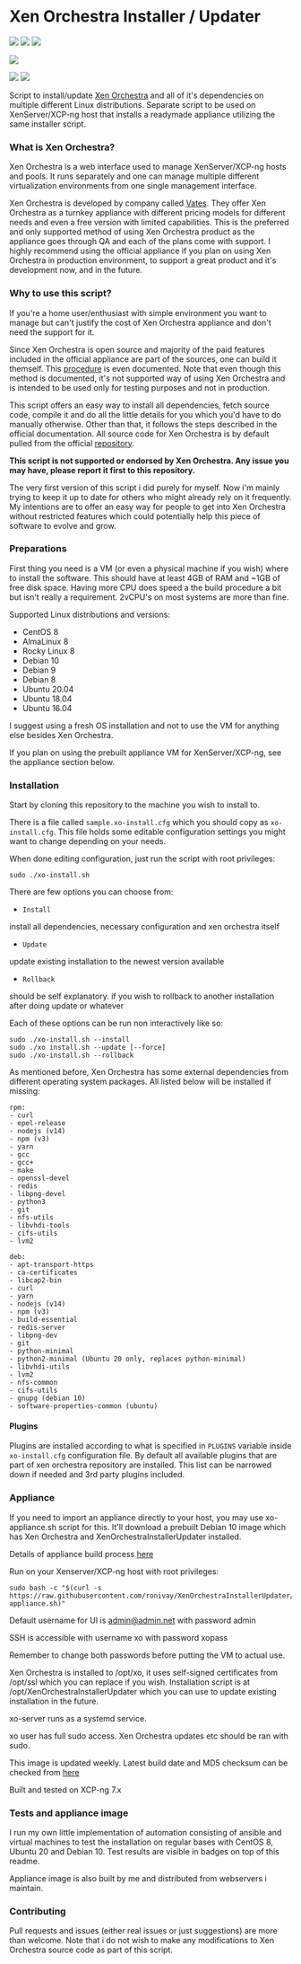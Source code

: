 # Xen Orchestra Installer / Updater

[![](https://img.shields.io/endpoint?url=https://xo-build-status.yawn.fi/builds/debian/status.json)](https://xo-build-status.yawn.fi/builds/debian/details.html) [![](https://img.shields.io/endpoint?url=https://xo-build-status.yawn.fi/builds/centos/status.json)](https://xo-build-status.yawn.fi/builds/centos/details.html) [![](https://img.shields.io/endpoint?url=https://xo-build-status.yawn.fi/builds/ubuntu/status.json)](https://xo-build-status.yawn.fi/builds/ubuntu/details.html)

[![](https://img.shields.io/endpoint?url=https://xo-appliance.yawn.fi/downloads/status.json)](https://xo-appliance.yawn.fi/downloads/image.txt)

[![](https://github.com/ronivay/XenOrchestraInstallerUpdater/actions/workflows/main.yml/badge.svg?branch=master)](https://github.com/ronivay/XenOrchestraInstallerUpdater/actions?query=workflow%3Axo-install) [![](https://github.com/ronivay/XenOrchestraInstallerUpdater/actions/workflows/lint.yml/badge.svg?branch=master)](https://github.com/ronivay/XenOrchestraInstallerUpdater/actions?query=workflow%3Alint)

Script to install/update [Xen Orchestra](https://xen-orchestra.com/#!/) and all of it's dependencies on multiple different Linux distributions. Separate script to be used on XenServer/XCP-ng host that installs a readymade appliance utilizing the same installer script.


### What is Xen Orchestra?

Xen Orchestra is a web interface used to manage XenServer/XCP-ng hosts and pools. It runs separately and one can manage multiple different virtualization environments from one single management interface. 

Xen Orchestra is developed by company called [Vates](https://vates.fr/). They offer Xen Orchestra as a turnkey appliance with different pricing models for different needs and even a free version with limited capabilities. This is the preferred and only supported method of using Xen Orchestra product as the appliance goes through QA and each of the plans come with support. I highly recommend using the official appliance if you plan on using Xen Orchestra in production environment, to support a great product and it's development now, and in the future.


### Why to use this script?

If you're a home user/enthusiast with simple environment you want to manage but can't justify the cost of Xen Orchestra appliance and don't need the support for it.

Since Xen Orchestra is open source and majority of the paid features included in the official appliance are part of the sources, one can build it themself. This [procedure](https://xen-orchestra.com/docs/from_the_sources.html) is even documented. Note that even though this method is documented, it's not supported way of using Xen Orchestra and is intended to be used only for testing purposes and not in production.

This script offers an easy way to install all dependencies, fetch source code, compile it and do all the little details for you which you'd have to do manually otherwise. Other than that, it follows the steps described in the official documentation. All source code for Xen Orchestra is by default pulled from the official [repository](https://github.com/vatesfr/xen-orchestra). 

**This script is not supported or endorsed by Xen Orchestra. Any issue you may have, please report it first to this repository.**

The very first version of this script i did purely for myself. Now i'm mainly trying to keep it up to date for others who might already rely on it frequently. My intentions are to offer an easy way for people to get into Xen Orchestra without restricted features which could potentially help this piece of software to evolve and grow.


### Preparations

First thing you need is a VM (or even a physical machine if you wish) where to install the software. This should have at least 4GB of RAM and ~1GB of free disk space. Having more CPU does speed a the build procedure a bit but isn't really a requirement. 2vCPU's on most systems are more than fine.

Supported Linux distributions and versions:

- CentOS 8
- AlmaLinux 8
- Rocky Linux 8
- Debian 10
- Debian 9
- Debian 8
- Ubuntu 20.04
- Ubuntu 18.04
- Ubuntu 16.04

I suggest using a fresh OS installation and not to use the VM for anything else besides Xen Orchestra.

If you plan on using the prebuilt appliance VM for XenServer/XCP-ng, see the appliance section below.

### Installation

Start by cloning this repository to the machine you wish to install to.

There is a file called `sample.xo-install.cfg` which you should copy as `xo-install.cfg`. This file holds some editable configuration settings you might want to change depending on your needs.

When done editing configuration, just run the script with root privileges:
```
sudo ./xo-install.sh
```

There are few options you can choose from:

* `Install`

install all dependencies, necessary configuration and xen orchestra itself
* `Update`

update existing installation to the newest version available
* `Rollback`

should be self explanatory. if you wish to rollback to another installation after doing update or whatever

Each of these options can be run non interactively like so:

```
sudo ./xo-install.sh --install
sudo ./xo install.sh --update [--force]
sudo ./xo-install.sh --rollback
```

As mentioned before, Xen Orchestra has some external dependencies from different operating system packages. All listed below will be installed if missing:

```
rpm:
- curl
- epel-release
- nodejs (v14)
- npm (v3)
- yarn
- gcc
- gcc+
- make
- openssl-devel
- redis
- libpng-devel
- python3
- git
- nfs-utils
- libvhdi-tools
- cifs-utils
- lvm2

deb:
- apt-transport-https
- ca-certificates
- libcap2-bin
- curl
- yarn
- nodejs (v14)
- npm (v3)
- build-essential
- redis-server
- libpng-dev
- git
- python-minimal
- python2-minimal (Ubuntu 20 only, replaces python-minimal)
- libvhdi-utils
- lvm2
- nfs-common
- cifs-utils
- gnupg (debian 10)
- software-properties-common (ubuntu)
```

#### Plugins

Plugins are installed according to what is specified in `PLUGINS` variable inside `xo-install.cfg` configuration file. By default all available plugins that are part of xen orchestra repository are installed. This list can be narrowed down if needed and 3rd party plugins included.

### Appliance

If you need to import an appliance directly to your host, you may use xo-appliance.sh script for this. It'll download a prebuilt Debian 10 image which has Xen Orchestra and XenOrchestraInstallerUpdater installed.

Details of appliance build process [here](https://github.com/ronivay/xen-orchestra-appliance)

Run on your Xenserver/XCP-ng host with root privileges:

```
sudo bash -c "$(curl -s https://raw.githubusercontent.com/ronivay/XenOrchestraInstallerUpdater/master/xo-appliance.sh)"
```

Default username for UI is admin@admin.net with password admin

SSH is accessible with username xo with password xopass

Remember to change both passwords before putting the VM to actual use.

Xen Orchestra is installed to /opt/xo, it uses self-signed certificates from /opt/ssl which you can replace if you wish. Installation script is at /opt/XenOrchestraInstallerUpdater which you can use to update existing installation in the future.

xo-server runs as a systemd service.

xo user has full sudo access. Xen Orchestra updates etc should be ran with sudo.

This image is updated weekly. Latest build date and MD5 checksum can be checked from [here](https://xo-appliance.yawn.fi/downloads/image.txt)

Built and tested on XCP-ng 7.x

### Tests and appliance image

I run my own little implementation of automation consisting of ansible and virtual machines to test the installation on regular bases with CentOS 8, Ubuntu 20 and Debian 10. Test results are visible in badges on top of this readme.

Appliance image is also built by me and distributed from webservers i maintain.

### Contributing

Pull requests and issues (either real issues or just suggestions) are more than welcome. Note that i do not wish to make any modifications to Xen Orchestra source code as part of this script. 
